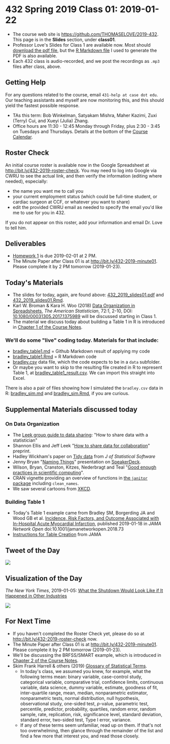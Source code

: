 # 432 Spring 2019 Class 01: 2019-01-22

- The course web site is https://github.com/THOMASELOVE/2019-432. This page is in the **Slides** section, under **class01**.
- Professor Love's Slides for Class 1 are available now. Most should [download the pdf file](https://github.com/THOMASELOVE/2019-432/blob/master/slides/class01/432_2019_slides01.pdf), but the [R Markdown file](https://github.com/THOMASELOVE/2019-432/blob/master/slides/class01/432_2019_slides01.Rmd) I used to generate the PDF is also available.
- Each 432 class is audio-recorded, and we post the recordings as `.mp3` files after class, above.

## Getting Help

For any questions related to the course, email `431-help at case dot edu`. Our teaching assistants and myself are now monitoring this, and this should yield the fastest possible response.

- TAs this term: Bob Winkelman, Satyakam Mishra, Maher Kazimi, Zuxi (Terry) Cui, and Xueyi (Julia) Zhang.
- Office hours are 11:30 - 12:45 Monday through Friday, plus 2:30 - 3:45 on Tuesdays and Thursdays. Details at the bottom of the [Course Calendar](https://github.com/THOMASELOVE/2019-432/blob/master/calendar.md).

## Roster Check

An initial course roster is available now in the Google Spreadsheet at http://bit.ly/432-2019-roster-check. You may need to log into Google via CWRU to see the actual link, and then verify the information (editing where needed), especially:

- the name you want me to call you
- your current employment status (which could be full-time student, or cardiac surgeon at CCF, or whatever you want to share)
- edit the provided CWRU email as needed to specify the email you'd like me to use for you in 432.

If you do not appear on this roster, add your information and email Dr. Love to tell him.

## Deliverables

- [Homework 1](https://github.com/THOMASELOVE/2019-432/tree/master/homework) is due 2019-02-01 at 2 PM.
- The Minute Paper after Class 01 is at http://bit.ly/432-2019-minute01. Please complete it by 2 PM tomorrow (2019-01-23).

## Today's Materials

- The slides for today, again, are found above: [432_2019_slides01.pdf](https://github.com/THOMASELOVE/2019-432/blob/master/slides/class01/432_2019_slides01.pdf) and [432_2019_slides01.Rmd](https://github.com/THOMASELOVE/2019-432/blob/master/slides/class01/432_2019_slides01.Rmd).
- Karl W. Broman & Kara H. Woo (2018) [Data Organization in Spreadsheets](https://github.com/THOMASELOVE/2019-432/blob/master/references/pdf/Broman_and_Woo_2018_Data_Organization_in_Spreadsheets.pdf), *The American Statistician*, 72:1, 2-10, DOI: [10.1080/00031305.2017.1375989](https://doi.org/10.1080/00031305.2017.1375989) will be discussed starting in Class 1.
- The material we discuss today about building a Table 1 in R is introduced in [Chapter 1 of the Course Notes](https://thomaselove.github.io/2019-432-book/building-table-1.html).

### We'll do some "live" coding today. Materials for that include: 

- [bradley_table1.md](https://github.com/THOMASELOVE/2019-432/blob/master/slides/class01/bradley_table1.md) = Github Markdown result of applying my code
- [bradley_table1.Rmd](https://github.com/THOMASELOVE/2019-432/blob/master/slides/class01/bradley_table1.Rmd) = R Markdown code
- [bradley.csv](https://github.com/THOMASELOVE/2019-432/blob/master/slides/class01/data/bradley.csv) data file, which the code expects to be in a `data` subfolder.
- Or maybe you want to skip to the resulting file created in R to represent Table 1, at [bradley_table1_result.csv](https://github.com/THOMASELOVE/2019-432/blob/master/slides/class01/bradley_table1_result.csv). We can import this straight into Excel.

There is also a pair of files showing how I simulated the `bradley.csv` data in R: [bradley_sim.md](https://github.com/THOMASELOVE/2019-432/blob/master/slides/class01/bradley_sim.md) and [bradley_sim.Rmd](https://github.com/THOMASELOVE/2019-432/blob/master/slides/class01/bradley_sim.Rmd), if you are curious.

## Supplemental Materials discussed today

### On Data Organization

- The [Leek group guide to data sharing](https://github.com/jtleek/datasharing): "How to share data with a statistician"
- Shannon Ellis and Jeff Leek "[How to share data for collaboration](https://peerj.com/preprints/3139/)" preprint.
- Hadley Wickham's paper on [Tidy data](https://www.jstatsoft.org/article/view/v059i10) from *J of Statistical Software*
- Jenny Bryan "[Naming Things](https://speakerdeck.com/jennybc/how-to-name-files)" presentation on [SpeakerDeck](https://speakerdeck.com/jennybc/how-to-name-files).
- Wilson, Bryan, Cranston, Kitzes, Nederbragt and Teal "[Good enough practices in scientific computing](https://github.com/swcarpentry/good-enough-practices-in-scientific-computing#readme)".
- CRAN vignette providing an overview of functions in [the `janitor` package](https://cran.r-project.org/web/packages/janitor/vignettes/janitor.html) including `clean_names`.
- We saw several cartoons from [XKCD](https://xkcd.com/).

### Building Table 1

- Today's Table 1 example came from Bradley SM, Borgerding JA and Wood GB et al. [Incidence, Risk Factors, and Outcome Associated with In-Hospital Acute Myocardial Infarction](https://jamanetwork.com/journals/jamanetworkopen/fullarticle/2720923), published 2019-01-18 in *JAMA Network Open* doi:10.1001/jamanetworkopen.2018.73
- [Instructions for Table Creation](https://jama.jamanetwork.com/data/ifora-forms/jama/tablecreationinst.pdf) from JAMA

## Tweet of the Day

![](https://github.com/THOMASELOVE/2019-432/blob/master/slides/class01/figures/branch_tw.png)

## Visualization of the Day

*The New York Times*, 2019-01-05: [What the Shutdown Would Look Like
if It Happened in Other Industries](https://www.nytimes.com/interactive/2019/01/05/us/government-shutdown-comparisons-companies.html)

![](https://github.com/THOMASELOVE/2019-432/blob/master/slides/class01/figures/nyt_shutdown.PNG)

## For Next Time

- If you haven't completed the Roster Check yet, please do so at http://bit.ly/432-2019-roster-check now.
- The Minute Paper after Class 01 is at http://bit.ly/432-2019-minute01. Please complete it by 2 PM tomorrow (2019-01-23).
- We'll be discussing the BRFSS/SMART example, which is introduced in [Chapter 2 of the Course Notes](https://thomaselove.github.io/2019-432-book/linear-regression-on-a-small-smart-data-set.html).
- Skim Frank Harrell & others (2019) [Glossary of Statistical Terms](http://hbiostat.org/doc/glossary.pdf). 
    - In today's class, we assumed you knew, for example, what the following terms mean: binary variable, case-control study, categorical variable, comparative trial, confidence limits, continuous variable, data science, dummy variable, estimate, goodness of fit, inter-quartile range, mean, median, nonparametric estimator, nonparametric tests, normal distribution, null hypothesis, observational study, one-sided test, *p*-value, parametric test, percentile, predictor, probability, quartiles, random error, random sample, rate, replication, risk, significance level, standard deviation, standard error, two-sided test, Type I error, variance.
    - If any of these terms seem unfamiliar, read up on them. If that's not too overwhelming, then glance through the remainder of the list and find a few more that interest you, and read those closely.
